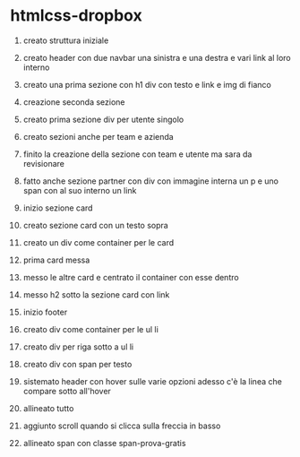 htmlcss-dropbox
===

1. creato struttura iniziale

2. creato header con due navbar una sinistra e una destra e vari link al loro interno

3. creato una prima sezione con h1 div con testo e link e img di fianco

4. creazione seconda sezione 

5. creato prima sezione div per utente singolo

6. creato sezioni anche per team e azienda

7. finito la creazione della sezione con team e utente ma sara da revisionare

8. fatto anche sezione partner con div con immagine interna un p e uno span con al suo interno un link 

9. inizio sezione card 

10. creato sezione card con un testo sopra 

11. creato un div come container per le card

12. prima card messa 

13. messo le altre card e centrato il container con esse dentro 

14. messo h2 sotto la sezione card con link

15. inizio footer

16. creato div come container per le ul li

17. creato div per riga sotto a ul li

18. creato div con span per testo

19. sistemato header con hover sulle varie opzioni adesso c'è la linea che compare sotto all'hover

20. allineato tutto

21. aggiunto scroll quando si clicca sulla freccia in basso 

22. allineato span con classe span-prova-gratis
